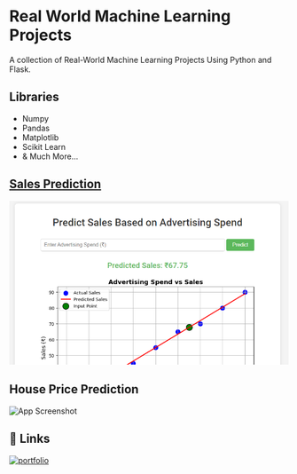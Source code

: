 
# Real World Machine Learning Projects

A collection of Real-World Machine Learning Projects Using Python and Flask.


## Libraries

- Numpy
- Pandas
- Matplotlib
- Scikit Learn
- & Much More...

## [Sales Prediction](https://github.com/h-techzone6/machine-learning-projects/tree/d5ba786db8f96499d662d4c114aab9ea71a81a98/Linear%20Regression%20-%20Sales%20Prediction)

![App Screenshot](https://github.com/h-techzone6/machine-learning-projects/blob/2344ad34c96af1fc7e840d339017ef6d0a018202/Linear%20Regression%20-%20Sales%20Prediction/Screenshot.PNG)

## House Price Prediction

![App Screenshot](![image](https://github.com/user-attachments/assets/981714d3-4254-4aa6-90e9-5d9991baa974))


## 🔗 Links
[![portfolio](https://img.shields.io/badge/my_portfolio-000?style=for-the-badge&logo=ko-fi&logoColor=white)](https://katherineoelsner.com/)
